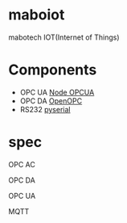 maboiot
=======

mabotech IOT(Internet of Things)

# Components

- OPC UA [Node OPCUA](https://github.com/node-opcua/node-opcua)
- OPC DA [OpenOPC](http://openopc.sourceforge.net/)
- RS232 [pyserial](http://pyserial.sourceforge.net/)

# spec

OPC AC

OPC DA

OPC UA

MQTT


